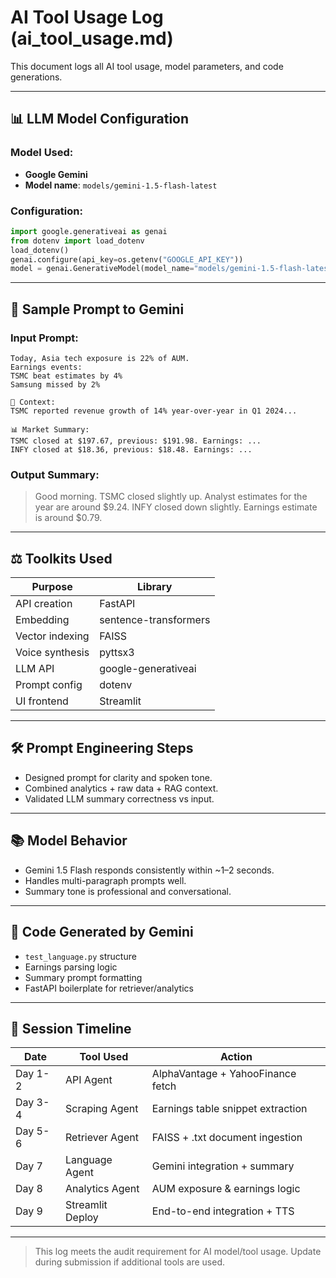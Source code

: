 # AI Tool Usage Log (ai\_tool\_usage.md)

This document logs all AI tool usage, model parameters, and code generations.

---

## 📊 LLM Model Configuration

### Model Used:

* **Google Gemini**
* **Model name**: `models/gemini-1.5-flash-latest`

### Configuration:

```python
import google.generativeai as genai
from dotenv import load_dotenv
load_dotenv()
genai.configure(api_key=os.getenv("GOOGLE_API_KEY"))
model = genai.GenerativeModel(model_name="models/gemini-1.5-flash-latest")
```

---

## 🔢 Sample Prompt to Gemini

### Input Prompt:

```text
Today, Asia tech exposure is 22% of AUM.
Earnings events:
TSMC beat estimates by 4%
Samsung missed by 2%

📄 Context:
TSMC reported revenue growth of 14% year-over-year in Q1 2024...

📊 Market Summary:
TSMC closed at $197.67, previous: $191.98. Earnings: ...
INFY closed at $18.36, previous: $18.48. Earnings: ...
```

### Output Summary:

> Good morning. TSMC closed slightly up. Analyst estimates for the year are around \$9.24. INFY closed down slightly. Earnings estimate is around \$0.79.

---

## ⚖️ Toolkits Used

| Purpose         | Library               |
| --------------- | --------------------- |
| API creation    | FastAPI               |
| Embedding       | sentence-transformers |
| Vector indexing | FAISS                 |
| Voice synthesis | pyttsx3               |
| LLM API         | google-generativeai   |
| Prompt config   | dotenv                |
| UI frontend     | Streamlit             |

---

## 🛠️ Prompt Engineering Steps

* Designed prompt for clarity and spoken tone.
* Combined analytics + raw data + RAG context.
* Validated LLM summary correctness vs input.

---

## 📚 Model Behavior

* Gemini 1.5 Flash responds consistently within \~1–2 seconds.
* Handles multi-paragraph prompts well.
* Summary tone is professional and conversational.

---

## 🔧 Code Generated by Gemini

* `test_language.py` structure
* Earnings parsing logic
* Summary prompt formatting
* FastAPI boilerplate for retriever/analytics

---

## 📅 Session Timeline

| Date    | Tool Used        | Action                            |
| ------- | ---------------- | --------------------------------- |
| Day 1-2 | API Agent        | AlphaVantage + YahooFinance fetch |
| Day 3-4 | Scraping Agent   | Earnings table snippet extraction |
| Day 5-6 | Retriever Agent  | FAISS + .txt document ingestion   |
| Day 7   | Language Agent   | Gemini integration + summary      |
| Day 8   | Analytics Agent  | AUM exposure & earnings logic     |
| Day 9   | Streamlit Deploy | End-to-end integration + TTS      |

---

> This log meets the audit requirement for AI model/tool usage. Update during submission if additional tools are used.

